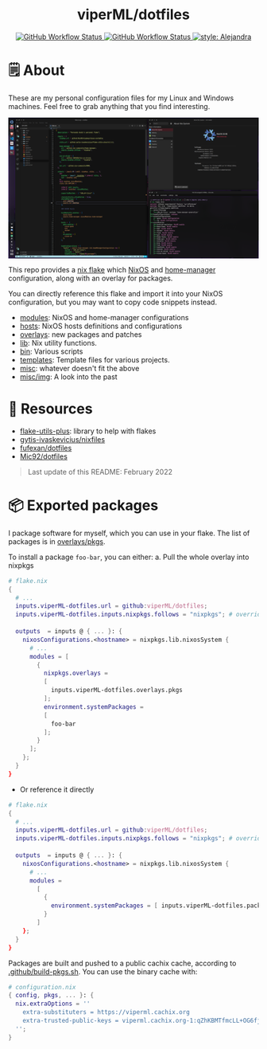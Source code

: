 <h1 align="center">viperML/dotfiles</h1>


<p align="center">
  <a href="https://github.com/viperML/dotfiles/actions/workflows/flake-check.yaml">
    <img alt="GitHub Workflow Status" src="https://img.shields.io/github/workflow/status/viperML/dotfiles/Flake%20check?label=flake%20check">
  </a>
  <a href="https://github.com/viperML/dotfiles/actions/workflows/flake-cache.yaml">
    <img alt="GitHub Workflow Status" src="https://img.shields.io/github/workflow/status/viperML/dotfiles/Flake%20check?label=cachix">
  </a>
  <a
    href="https://github.com/kamadorueda/alejandra"
  >
  <img
    alt="style: Alejandra"
    src="https://img.shields.io/badge/code%20style-Alejandra-green.svg"
  >
  </a>
</p>

# 🗒 About

These are my personal configuration files for my Linux and Windows machines. Feel free to grab anything that you find interesting.

<div align="center">
  <div style="display: flex; align-items: flex-start;">
    <img alt="Desktop screenshot" src="./misc/img/20211219.png" width="100%"/>
  </div>
</div>

This repo provides a [nix flake](https://nixos.wiki/wiki/Flakes) which [NixOS](https://nixos.wiki/wiki/NixOS) and [home-manager](https://github.com/nix-community/home-manager) configuration, along with an overlay for packages.

You can directly reference this flake and import it into your NixOS configuration, but you may want to copy code snippets instead.

- [modules](modules): NixOS and home-manager configurations
- [hosts](hosts): NixOS hosts definitions and configurations
- [overlays](overlays): new packages and patches
- [lib](lib): Nix utility functions.
- [bin](bin): Various scripts
- [templates](templates): Template files for various projects.
- [misc](misc): whatever doesn't fit the above
- [misc/img](misc/img): A look into the past


# 💾 Resources

- [flake-utils-plus](https://github.com/gytis-ivaskevicius/flake-utils-plus): library to help with flakes
- [gytis-ivaskevicius/nixfiles](https://github.com/gytis-ivaskevicius/nixfiles)
- [fufexan/dotfiles](https://github.com/fufexan/dotfiles)
- [Mic92/dotfiles](https://github.com/Mic92/dotfiles)

> Last update of this README: February 2022


# 📦 Exported packages

I package software for myself, which you can use in your flake. The list of packages is in [overlays/pkgs](./overlays/pkgs).

To install a package `foo-bar`, you can either:
a. Pull the whole overlay into nixpkgs

```nix
# flake.nix
{
  # ...
  inputs.viperML-dotfiles.url = github:viperML/dotfiles;
  inputs.viperML-dotfiles.inputs.nixpkgs.follows = "nixpkgs"; # override my nixpkgs lock

  outputs  = inputs @ { ... }: {
    nixosConfigurations.<hostname> = nixpkgs.lib.nixosSystem {
      # ...
      modules = [
        {
          nixpkgs.overlays =
          [
            inputs.viperML-dotfiles.overlays.pkgs
          ];
          environment.systemPackages =
          [
            foo-bar
          ];
        }
      ];
    };
  }
}
```

- Or reference it directly

```nix
# flake.nix
{
  # ...
  inputs.viperML-dotfiles.url = github:viperML/dotfiles;
  inputs.viperML-dotfiles.inputs.nixpkgs.follows = "nixpkgs"; # override my nixpkgs lock

  outputs  = inputs @ { ... }: {
    nixosConfigurations.<hostname> = nixpkgs.lib.nixosSystem {
      # ...
      modules =
        [
          {
            environment.systemPackages = [ inputs.viperML-dotfiles.packages.x86_64-linux.foo-bar ];
          }
        ]
    };
  }
}
```

Packages are built and pushed to a public cachix cache, according to [.github/build-pkgs.sh](build-pkgs.sh). You can use the binary cache with:

```nix
# configuration.nix
{ config, pkgs, ... }: {
  nix.extraOptions = ''
    extra-substituters = https://viperml.cachix.org
    extra-trusted-public-keys = viperml.cachix.org-1:qZhKBMTfmcLL+OG6fj/hzsMEedgKvZVFRRAhq7j8Vh8=
  '';
}
```
